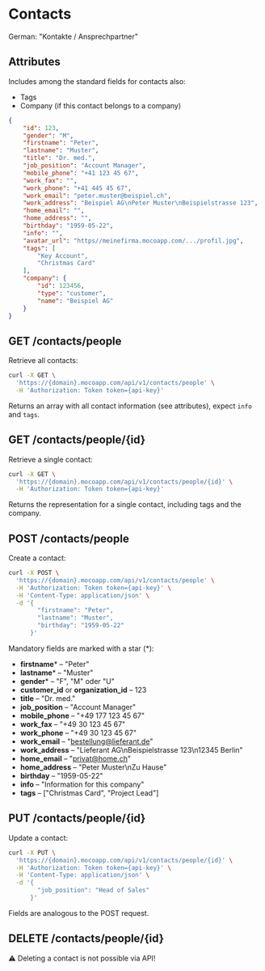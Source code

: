 # Contacts
German: "Kontakte / Ansprechpartner"

## Attributes

Includes among the standard fields for contacts also:

* Tags
* Company (if this contact belongs to a company)

```json
{
    "id": 123,
    "gender": "M",
    "firstname": "Peter",
    "lastname": "Muster",
    "title": "Dr. med.",
    "job_position": "Account Manager",
    "mobile_phone": "+41 123 45 67",
    "work_fax": "",
    "work_phone": "+41 445 45 67",
    "work_email": "peter.muster@beispiel.ch",
    "work_address": "Beispiel AG\nPeter Muster\nBeispielstrasse 123",
    "home_email": "",
    "home_address": "",
    "birthday": "1959-05-22",
    "info": "",
    "avatar_url": "https//meinefirma.mocoapp.com/.../profil.jpg",
    "tags": [
        "Key Account",
        "Christmas Card"
    ],
    "company": {
        "id": 123456,
        "type": "customer",
        "name": "Beispiel AG"
    }
}
```

## GET /contacts/people

Retrieve all contacts:

```bash
curl -X GET \
  'https://{domain}.mocoapp.com/api/v1/contacts/people' \
  -H 'Authorization: Token token={api-key}'
```

Returns an array with all contact information (see attributes), expect `info` and `tags`.

## GET /contacts/people/{id}

Retrieve a single contact:

```bash
curl -X GET \
  'https://{domain}.mocoapp.com/api/v1/contacts/people/{id}' \
  -H 'Authorization: Token token={api-key}'
```

Returns the representation for a single contact, including tags and the company.

## POST /contacts/people

Create a contact:

```bash
curl -X POST \
  'https://{domain}.mocoapp.com/api/v1/contacts/people' \
  -H 'Authorization: Token token={api-key}' \
  -H 'Content-Type: application/json' \
  -d '{
        "firstname": "Peter",
        "lastname": "Muster",
        "birthday": "1959-05-22"
      }'
```

Mandatory fields are marked with a star (*):

* **firstname*** – "Peter"
* **lastname*** – "Muster"
* **gender*** – "F", "M" oder "U"
* **customer_id** or **organization_id** – 123
* **title** – "Dr. med."
* **job_position** – "Account Manager"
* **mobile_phone** – "+49 177 123 45 67"
* **work_fax** – "+49 30 123 45 67"
* **work_phone** – "+49 30 123 45 67"
* **work_email** – "bestellung@lieferant.de"
* **work_address** – "Lieferant AG\nBeispielstrasse 123\n12345 Berlin"
* **home_email** – "privat@home.ch"
* **home_address** – "Peter Muster\nZu Hause"
* **birthday** – "1959-05-22"
* **info** – "Information for this company"
* **tags** – ["Christmas Card", "Project Lead"]

## PUT /contacts/people/{id}

Update a contact:

```bash
curl -X PUT \
  'https://{domain}.mocoapp.com/api/v1/contacts/people/{id}' \
  -H 'Authorization: Token token={api-key}' \
  -H 'Content-Type: application/json' \
  -d '{
        "job_position": "Head of Sales"
      }'
```

Fields are analogous to the POST request.

## DELETE /contacts/people/{id}

⚠ Deleting a contact is not possible via API!
